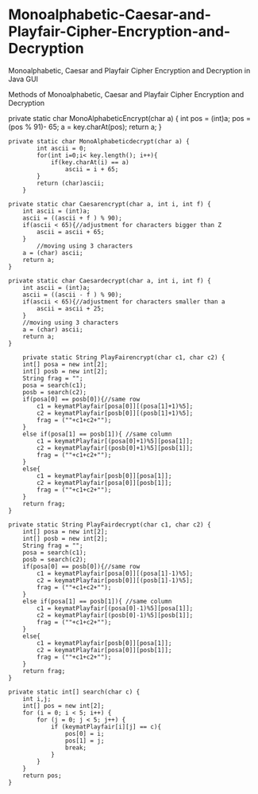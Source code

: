 # Monoalphabetic-Caesar-and-Playfair-Cipher-Encryption-and-Decryption
Monoalphabetic, Caesar and Playfair Cipher Encryption and Decryption in Java GUI

Methods of Monoalphabetic, Caesar and Playfair Cipher Encryption and Decryption

 private static char MonoAlphabeticEncrypt(char a) {
            int pos = (int)a;
            pos = (pos % 91)- 65;
            a = key.charAt(pos);
            return a;
        }

    private static char MonoAlphabeticdecrypt(char a) {
            int ascii = 0;
            for(int i=0;i< key.length(); i++){
                if(key.charAt(i) == a)
                    ascii = i + 65;
            }
            return (char)ascii;
        } 
    
    private static char Caesarencrypt(char a, int i, int f) {
        int ascii = (int)a;
        ascii = ((ascii + f ) % 90);
        if(ascii < 65){//adjustment for characters bigger than Z
            ascii = ascii + 65;
        }
            //moving using 3 characters
        a = (char) ascii;
        return a;
    }

    private static char Caesardecrypt(char a, int i, int f) {
        int ascii = (int)a;
        ascii = ((ascii - f ) % 90);
        if(ascii < 65){//adjustment for characters smaller than a
            ascii = ascii + 25;
        }          
        //moving using 3 characters
        a = (char) ascii;
        return a;
    }
        
        private static String PlayFairencrypt(char c1, char c2) {
        int[] posa = new int[2];
        int[] posb = new int[2];
        String frag = "";
        posa = search(c1);
        posb = search(c2);
        if(posa[0] == posb[0]){//same row
            c1 = keymatPlayfair[posa[0]][(posa[1]+1)%5];
            c2 = keymatPlayfair[posb[0]][(posb[1]+1)%5];
            frag = (""+c1+c2+"");
        }
        else if(posa[1] == posb[1]){ //same column
            c1 = keymatPlayfair[(posa[0]+1)%5][posa[1]];
            c2 = keymatPlayfair[(posb[0]+1)%5][posb[1]];
            frag = (""+c1+c2+"");
        }
        else{
            c1 = keymatPlayfair[posb[0]][posa[1]];
            c2 = keymatPlayfair[posa[0]][posb[1]];
            frag = (""+c1+c2+"");
        }
        return frag;
    }

    private static String PlayFairdecrypt(char c1, char c2) {
        int[] posa = new int[2];
        int[] posb = new int[2];
        String frag = "";
        posa = search(c1);
        posb = search(c2);
        if(posa[0] == posb[0]){//same row
            c1 = keymatPlayfair[posa[0]][(posa[1]-1)%5];
            c2 = keymatPlayfair[posb[0]][(posb[1]-1)%5];
            frag = (""+c1+c2+"");
        }
        else if(posa[1] == posb[1]){ //same column
            c1 = keymatPlayfair[(posa[0]-1)%5][posa[1]];
            c2 = keymatPlayfair[(posb[0]-1)%5][posb[1]];
            frag = (""+c1+c2+"");
        }
        else{
            c1 = keymatPlayfair[posb[0]][posa[1]];
            c2 = keymatPlayfair[posa[0]][posb[1]];
            frag = (""+c1+c2+"");
        }
        return frag;
    }

    private static int[] search(char c) {
        int i,j;
        int[] pos = new int[2];
        for (i = 0; i < 5; i++) {
            for (j = 0; j < 5; j++) {
                if (keymatPlayfair[i][j] == c){
                    pos[0] = i;
                    pos[1] = j;
                    break;
                }
            }
        }
        return pos;
    }
